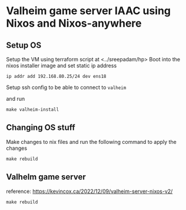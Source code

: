 # Valheim game server IAAC using Nixos and Nixos-anywhere

## Setup OS

Setup the VM using terraform script at <../sreepadam/hp>
Boot into the nixos installer image and set static ip address

```
ip addr add 192.168.80.25/24 dev ens18
```

Setup ssh config to be able to connect to `valheim`

and run

```
make valheim-install
```

## Changing OS stuff

Make changes to nix files and run the following command to apply the changes

```
make rebuild
```

## Valhelm game server

reference:
https://kevincox.ca/2022/12/09/valheim-server-nixos-v2/

```
make rebuild
```
